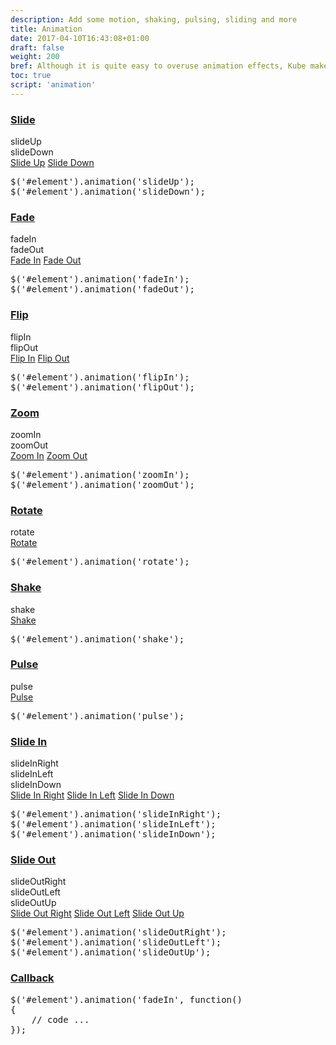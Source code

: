 ```yaml
---
description: Add some motion, shaking, pulsing, sliding and more
title: Animation
date: 2017-04-10T16:43:08+01:00
draft: false
weight: 200
bref: Although it is quite easy to overuse animation effects, Kube makes it pretty easy to create meaningful, smooth and overall nice looking animation. Feel free to click every button below to see what it does, and then only use those effects that are essential to your project
toc: true
script: 'animation'
---
```


<h3 class="section-head" id="h-slide"><a href="#h-slide">Slide</a></h3>
<div class="example">
  <div class="demo-animation-wrap">
    <div class="demo-animation-box">
      <div id="animation-box-slide-up">
        slideUp
      </div>
    </div>
    <div class="demo-animation-box">
      <div class="hide" id="animation-box-slide-down">
        slideDown
      </div>
    </div>
  </div><a class="demo-animation-btn" data-back="slideDown" data-el="#animation-box-slide-up" data-to="slideUp" href="#" id="slide-up-btn">Slide Up</a> <a class="demo-animation-btn" data-back="slideUp" data-el="#animation-box-slide-down" data-to="slideDown" href="#" id="slide-down-btn">Slide Down</a>
  <pre class="code"><span class="hljs-variable">$(</span><span class="hljs-string">'#element'</span>).animation(<span class="hljs-string">'slideUp'</span>);
<span class="hljs-variable">$(</span><span class="hljs-string">'#element'</span>).animation(<span class="hljs-string">'slideDown'</span>);</pre>
</div>
<h3 class="section-head" id="h-fade"><a href="#h-fade">Fade</a></h3>
<div class="example">
  <div class="demo-animation-wrap">
    <div class="demo-animation-box">
      <div class="hide" id="animation-box-fade-in">
        fadeIn
      </div>
    </div>
    <div class="demo-animation-box">
      <div id="animation-box-fade-out">
        fadeOut
      </div>
    </div>
  </div><a class="demo-animation-btn" data-back="fadeOut" data-el="#animation-box-fade-in" data-to="fadeIn" href="#" id="fade-in-btn">Fade In</a> <a class="demo-animation-btn" data-back="fadeIn" data-el="#animation-box-fade-out" data-to="fadeOut" href="#" id="fade-out-btn">Fade Out</a>
  <pre class="code"><span class="hljs-variable">$(</span><span class="hljs-string">'#element'</span>).animation(<span class="hljs-string">'fadeIn'</span>);
<span class="hljs-variable">$(</span><span class="hljs-string">'#element'</span>).animation(<span class="hljs-string">'fadeOut'</span>);</pre>
</div>
<h3 class="section-head" id="h-flip"><a href="#h-flip">Flip</a></h3>
<div class="example">
  <div class="demo-animation-wrap">
    <div class="demo-animation-box">
      <div class="hide" id="animation-box-flip-in">
        flipIn
      </div>
    </div>
    <div class="demo-animation-box">
      <div id="animation-box-flip-out">
        flipOut
      </div>
    </div>
  </div><a class="demo-animation-btn" data-back="flipOut" data-el="#animation-box-flip-in" data-to="flipIn" href="#" id="flip-in-btn">Flip In</a> <a class="demo-animation-btn" data-back="flipIn" data-el="#animation-box-flip-out" data-to="flipOut" href="#" id="flip-out-btn">Flip Out</a>
  <pre class="code"><span class="hljs-variable">$(</span><span class="hljs-string">'#element'</span>).animation(<span class="hljs-string">'flipIn'</span>);
<span class="hljs-variable">$(</span><span class="hljs-string">'#element'</span>).animation(<span class="hljs-string">'flipOut'</span>);</pre>
</div>
<h3 class="section-head" id="h-zoom"><a href="#h-zoom">Zoom</a></h3>
<div class="example">
  <div class="demo-animation-wrap">
    <div class="demo-animation-box">
      <div class="hide" id="animation-box-zoom-in">
        zoomIn
      </div>
    </div>
    <div class="demo-animation-box">
      <div id="animation-box-zoom-out">
        zoomOut
      </div>
    </div>
  </div><a class="demo-animation-btn" data-back="zoomOut" data-el="#animation-box-zoom-in" data-to="zoomIn" href="#" id="zoom-in-btn">Zoom In</a> <a class="demo-animation-btn" data-back="zoomIn" data-el="#animation-box-zoom-out" data-to="zoomOut" href="#" id="zoom-out-btn">Zoom Out</a>
  <pre class="code"><span class="hljs-variable">$(</span><span class="hljs-string">'#element'</span>).animation(<span class="hljs-string">'zoomIn'</span>);
<span class="hljs-variable">$(</span><span class="hljs-string">'#element'</span>).animation(<span class="hljs-string">'zoomOut'</span>);</pre>
</div>
<h3 class="section-head" id="h-rotate"><a href="#h-rotate">Rotate</a></h3>
<div class="example">
  <div class="demo-animation-wrap">
    <div class="demo-animation-box">
      <div id="animation-box-rotate">
        rotate
      </div>
    </div>
  </div><a class="demo-animation-btn" href="#" id="rotate-btn">Rotate</a>
  <pre class="code"><span class="hljs-variable">$(</span><span class="hljs-string">'#element'</span>).animation(<span class="hljs-string">'rotate'</span>);</pre>
</div>
<h3 class="section-head" id="h-shake"><a href="#h-shake">Shake</a></h3>
<div class="example">
  <div class="demo-animation-wrap">
    <div class="demo-animation-box">
      <div id="animation-box-shake">
        shake
      </div>
    </div>
  </div><a class="demo-animation-btn" href="#" id="shake-btn">Shake</a>
  <pre class="code"><span class="hljs-variable">$(</span><span class="hljs-string">'#element'</span>).animation(<span class="hljs-string">'shake'</span>);</pre>
</div>
<h3 class="section-head" id="h-pulse"><a href="#h-pulse">Pulse</a></h3>
<div class="example">
  <div class="demo-animation-wrap">
    <div class="demo-animation-box">
      <div id="animation-box-pulse">
        pulse
      </div>
    </div>
  </div><a class="demo-animation-btn" href="#" id="pulse-btn">Pulse</a>
  <pre class="code"><span class="hljs-variable">$(</span><span class="hljs-string">'#element'</span>).animation(<span class="hljs-string">'pulse'</span>);</pre>
</div>
<h3 class="section-head" id="h-slide-in"><a href="#h-slide-in">Slide In</a></h3>
<div class="example">
  <div class="demo-animation-wrap">
    <div class="demo-animation-box">
      <div class="hide" id="animation-box-slide-in-right">
        slideInRight
      </div>
    </div>
    <div class="demo-animation-box">
      <div class="hide" id="animation-box-slide-in-left">
        slideInLeft
      </div>
    </div>
    <div class="demo-animation-box">
      <div class="hide" id="animation-box-slide-in-down">
        slideInDown
      </div>
    </div>
  </div><a class="demo-animation-btn" data-back="slideOutRight" data-el="#animation-box-slide-in-right" data-to="slideInRight" href="#" id="slide-in-right-btn">Slide In Right</a> <a class="demo-animation-btn" data-back="slideOutLeft" data-el="#animation-box-slide-in-left" data-to="slideInLeft" href="#" id="slide-in-left-btn">Slide In Left</a> <a class="demo-animation-btn" data-back="slideOutUp" data-el="#animation-box-slide-in-down" data-to="slideInDown" href="#" id="slide-in-down-btn">Slide In Down</a>
  <pre class="code"><span class="hljs-variable">$(</span><span class="hljs-string">'#element'</span>).animation(<span class="hljs-string">'slideInRight'</span>);
<span class="hljs-variable">$(</span><span class="hljs-string">'#element'</span>).animation(<span class="hljs-string">'slideInLeft'</span>);
<span class="hljs-variable">$(</span><span class="hljs-string">'#element'</span>).animation(<span class="hljs-string">'slideInDown'</span>);</pre>
</div>
<h3 class="section-head" id="h-slide-out"><a href="#h-slide-out">Slide Out</a></h3>
<div class="example">
  <div class="demo-animation-wrap">
    <div class="demo-animation-box">
      <div id="animation-box-slide-out-right">
        slideOutRight
      </div>
    </div>
    <div class="demo-animation-box">
      <div id="animation-box-slide-out-left">
        slideOutLeft
      </div>
    </div>
    <div class="demo-animation-box">
      <div id="animation-box-slide-out-up">
        slideOutUp
      </div>
    </div>
  </div><a class="demo-animation-btn" data-back="slideInRight" data-el="#animation-box-slide-out-right" data-to="slideOutRight" href="#" id="slide-out-right-btn">Slide Out Right</a> <a class="demo-animation-btn" data-back="slideInLeft" data-el="#animation-box-slide-out-left" data-to="slideOutLeft" href="#" id="slide-out-left-btn">Slide Out Left</a> <a class="demo-animation-btn" data-back="slideInDown" data-el="#animation-box-slide-out-up" data-to="slideOutUp" href="#" id="slide-out-up-btn">Slide Out Up</a>
  <pre class="code"><span class="hljs-variable">$(</span><span class="hljs-string">'#element'</span>).animation(<span class="hljs-string">'slideOutRight'</span>);
<span class="hljs-variable">$(</span><span class="hljs-string">'#element'</span>).animation(<span class="hljs-string">'slideOutLeft'</span>);
<span class="hljs-variable">$(</span><span class="hljs-string">'#element'</span>).animation(<span class="hljs-string">'slideOutUp'</span>);</pre>
</div>
<h3 class="section-head" id="h-callback"><a href="#h-callback">Callback</a></h3>
<pre class="code">$(<span class="hljs-string">'#element'</span>).animation(<span class="hljs-string">'fadeIn'</span>, <span class="hljs-function"><span class="hljs-keyword">function</span>(<span class="hljs-params"></span>)
</span>{
    <span class="hljs-comment">// code ...</span>
});</pre>